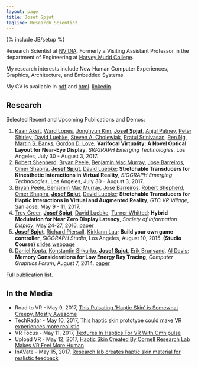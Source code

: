 ```yaml
---
layout: page
title: Josef Spjut
tagline: Research Scientist
---
```

{% include JB/setup %}

Research Scientist at [NVIDIA][]. Formerly a Visiting Assistant Professor in the department of Engineering at [Harvey Mudd College][HMC].

My research interests include New Human Computer Experiences, Graphics, Architecture, and Embedded Systems. 

My CV is available in [pdf](files/cv.pdf) and [html](cv).
[linkedin](https://www.linkedin.com/in/josefspjut).

   [HMC]: http://hmc.edu
   [NVIDIA]: http://research.nvidia.com

## Research

Selected Recent and Upcoming Publications and Demos:

1.  [Kaan Aksit][kaskit], [Ward Lopes][wlopes], [Jonghyun Kim][jonghyunkim], **[Josef Spjut][jspjut]**, [Anjul Patney][apatney], [Peter Shirley][pshirley], [David Luebke][dluebke], [Steven A. Cholewiak][scholewiak], [Pratul Srinivasan][psrinivasan], [Ren Ng][renng], [Martin S. Banks][mbanks], [Gordon D. Love][glove];
**Varifocal Virtuality: A Novel Optical Layout for Near-Eye Display**,
*SIGGRAPH Emerging Technologies*,
Los Angeles, July 30 - August 3, 2017.
1.  [Robert Shepherd][rshepherd], [Bryan Peele][bpeele], [Benjamin Mac Murray][bmacmurray], [Jose Barreiros][jbarreiros], [Omer Shapira][oshapira], **[Josef Spjut][jspjut]**, [David Luebke][dluebke];
**Stretchable Transducers for Kinesthetic Interactions in Virtual Reality**,
*SIGGRAPH Emerging Technologies*,
Los Angeles, July 30 - August 3, 2017.
1.  [Bryan Peele][bpeele], [Benjamin Mac Murray][bmacmurray], [Jose Barreiros][jbarreiros], [Robert Shepherd][rshepherd], [Omer Shapira][oshapira], **[Josef Spjut][jspjut]**, [David Luebke][dluebke];
**Stretchable Transducers for Haptic Interactions in Virtual and Augmented Reality**,
*GTC VR Village*,
San Jose, May 9 - 11, 2017.
1.  [Trey Greer][tgreer], **[Josef Spjut][jspjut]**, [David Luebke][dluebke], [Turner Whitted][jtw];
**Hybrid Modulation for Near Zero Display Latency**,
*Society of Information Display*,
May 24-27, 2016.
[paper](http://josef.spjut.me/greer16.pdf)
1.  **[Josef Spjut][jspjut]**, [Richard Piersall][rpiersall], [Kirklann Lau][klau];
**Build your own game controller**,
*SIGGRAPH Studio*,
Los Angeles, August 10, 2015. **(Studio Course)**
[slides](http://josef.spjut.me/class/controllerCourseNotes.pdf)
[webpage](http://josef.spjut.me/class/game-controller)
1.  [Daniel Kopta][dkopta], [Konstantin Shkurko][kshkurko], **[Josef Spjut][jspjut]**, [Erik Brunvand][elb], [Al Davis][ald];
**Memory Considerations for Low Energy Ray Tracing**,
*Computer Graphics Forum*,
August 7, 2014.
[paper](http://onlinelibrary.wiley.com/doi/10.1111/cgf.12458/abstract?systemMessage=Wiley+Online+Library+will+be+disrupted+9th+Aug+from+10-2+BST+for+essential+maintenance.+Pay+Per+View+will+be+unavailable+from+10-6+BST.)
<!--1.  [Daniel Kopta][dkopta], [Konstantin Shkurko][kshkurko], **[Josef Spjut][jspjut]**, [Erik Brunvand][elb], [Al Davis][ald];
**An Energy and Bandwidth Efficient Ray Tracing Architecture**,
*High-Performance Graphics (HPG 2013)*,
Anaheim, July 10-21, 2013.
[paper](http://www.cs.utah.edu/~dkopta/papers/hwrt_hpg13.pdf)-->
<!--1.  [Daniel Kopta][dkopta], [Thiago Ize][tize], **[Josef Spjut][jspjut]**, [Erik Brunvand][elb], [Al Davis][ald], [Andrew Kensler][aek];
**Fast, Effective BVH Updates for Animated Scenes**,
*ACM SIGGRAPH Symposium on Interactive 3D Graphics and Games (I3D 2012)*,
Irvine, March, 2012.
[paper](http://www.cs.utah.edu/~thiago/papers/rotations.pdf)-->

   [renng]: https://www2.eecs.berkeley.edu/Faculty/Homepages/yirenng.html/
   [abagaria]: None
   [kshkurko]: http://www.cs.utah.edu/~kshkurko/
   [ald]: http://www.cs.utah.edu/~ald/
   [dluebke]: http://luebke.us/
   [wlopes]: https://research.nvidia.com/users/ward-lopes
   [tgreer]: https://research.nvidia.com/users/trey-greer
   [dnellans]: http://david.nellans.org
   [jtw]: https://research.nvidia.com/users/turner-whitted
   [psrinivasan]: https://people.eecs.berkeley.edu/~pratul/
   [nil]: http://www.cs.utah.edu/~nil
   [pning]: None
   [elb]: http://www.cs.utah.edu/~elb/
   [jsung]: None
   [afishberg]: None
   [bmacmurray]: https://orl.mae.cornell.edu/#people
   [oshapira]: http://omershapira.com/#all
   [jonghyunkim]: None
   [mbanks]: http://bankslab.berkeley.edu/
   [klau]: None
   [pshirley]: https://www.cs.utah.edu/~shirley/
   [rajeev]: http://www.cs.utah.edu/~rajeev
   [dhpark]: http://web.eecs.umich.edu/~dohypark/
   [bpeele]: http://www.gnarlydesign.io/
   [tize]: http://www.cs.utah.edu/~thiago
   [sboulos]: http://graphics.stanford.edu/~boulos/research.htm
   [spugsley]: http://www.cs.utah.edu/~pugsley
   [skrupa]: None
   [mkorbel]: None
   [jspjut]: http://josef.spjut.me
   [sparker]: http://www.cs.utah.edu/~sparker
   [rshepherd]: https://orl.mae.cornell.edu/#people
   [skellis]: http://vis.caltech.edu/~skellis
   [acarter]: None
   [dkopta]: http://www.cs.utah.edu/~dkopta/
   [glove]: https://www.dur.ac.uk/physics/staff/profiles/?id=246
   [kaskit]: https://kaanaksit.com/
   [rpiersall]: None
   [fhannan]: None
   [estorm]: None
   [jbarreiros]: None
   [aek]: http://www.cs.utah.edu/~aek
   [scholewiak]: http://steven.cholewiak.com/
   [apatney]: http://idav.ucdavis.edu/~anjul/


[Full publication list](research).

## In the Media

* Road to VR - May 9, 2017, [This Pulsating 'Haptic Skin' is Somewhat Creepy, Mostly Awesome](http://www.roadtovr.com/omnipulse-haptic-skin-organic-robotics-lab-virtual-reality/)
* TechRadar - May 10, 2017, [This haptic skin prototype could make VR experiences more realistic](http://www.techradar.com/news/this-haptic-skin-prototype-could-make-vr-experiences-more-realistic)
* VR Focus - May 11, 2017, [Textures In Haptics For VR With Omnipulse](https://www.vrfocus.com/2017/05/textures-in-haptics-for-vr-with-omnipulse/)
* Upload VR - May 12, 2017, [Haptic Skin Created By Cornell Research Lab Makes VR Feel More Human](https://uploadvr.com/haptic-skin-created-cornell-research-lab-makes/)
* InAVate - May 15, 2017, [Research lab creates haptic skin material for realistic feedback](http://www.inavateonthenet.net/news/article/research-lab-creates-haptic-skin-material-for-realistic-feedback)

